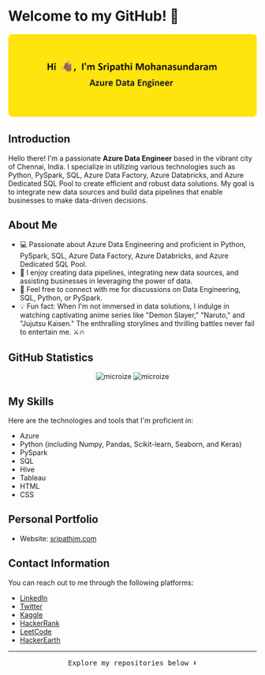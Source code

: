 # Welcome to my GitHub! 👋

<p align="center">
  <img src="sripathi_data_engineer_header_img.png">
</p>


## Introduction

Hello there! I'm a passionate **Azure Data Engineer** based in the vibrant city of Chennai, India. I specialize in utilizing various technologies such as Python, PySpark, SQL, Azure Data Factory, Azure Databricks, and Azure Dedicated SQL Pool to create efficient and robust data solutions. My goal is to integrate new data sources and build data pipelines that enable businesses to make data-driven decisions.


## About Me

- 💻 Passionate about Azure Data Engineering and proficient in Python, PySpark, SQL, Azure Data Factory, Azure Databricks, and Azure Dedicated SQL Pool.
- 🌱 I enjoy creating data pipelines, integrating new data sources, and assisting businesses in leveraging the power of data.
- 💬 Feel free to connect with me for discussions on Data Engineering, SQL, Python, or PySpark.
- 💡 Fun fact: When I'm not immersed in data solutions, I indulge in watching captivating anime series like "Demon Slayer," "Naruto," and "Jujutsu Kaisen." The enthralling storylines and thrilling battles never fail to entertain me. ⚔️🔥


## GitHub Statistics

<p align="center">
  <img src="https://github-readme-stats.vercel.app/api?username=microize&show_icons=true&title_color=010100&icon_color=010100&text_color=010100&bg_color=f7df1e&locale=en&hide_border=true" alt="microize" />
  <img src="https://github-readme-streak-stats.herokuapp.com/?user=microize&theme=Javascript" alt="microize" />
</p>


## My Skills

Here are the technologies and tools that I'm proficient in:

- Azure
- Python (including Numpy, Pandas, Scikit-learn, Seaborn, and Keras)
- PySpark
- SQL
- Hive
- Tableau
- HTML
- CSS


## Personal Portfolio

- Website: [sripathim.com](https://sripathim.com/)


## Contact Information

You can reach out to me through the following platforms:

- [LinkedIn](https://www.linkedin.com/in/sripathi-mohanasundaram/)
- [Twitter](https://twitter.com/sripathimohana1/)
- [Kaggle](https://www.kaggle.com/microize)
- [HackerRank](https://www.hackerrank.com/3sripathi)
- [LeetCode](https://www.leetcode.com/3sripathi)
- [HackerEarth](https://www.hackerearth.com/@sripathi3)

---

<p align="center"><samp>
Explore my repositories below ⬇️  
</samp></p
